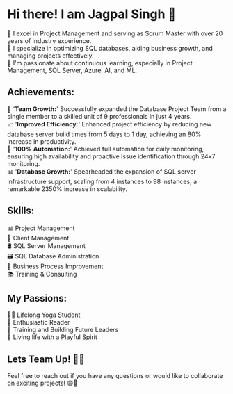 # Hi there! I am Jagpal Singh 👋 

🔭 I excel in Project Management and serving as Scrum Master with over 20 years of industry experience.  
🚀 I specialize in optimizing SQL databases, aiding business growth, and managing projects effectively.  
🌱 I'm passionate about continuous learning, especially in Project Management, SQL Server, Azure, AI, and ML. 

## Achievements:
🌟 '**Team Growth:**' Successfully expanded the Database Project Team from a single member to a skilled unit of 9 professionals in just 4 years.  
📈 '**Improved Efficiency:**' Enhanced project efficiency by reducing new database server build times from 5 days to 1 day, achieving an 80% increase in productivity.  
🤖 '**100% Automation:**' Achieved full automation for daily monitoring, ensuring high availability and proactive issue identification through 24x7 monitoring.  
📊 '**Database Growth:**' Spearheaded the expansion of SQL server infrastructure support, scaling from 4 instances to 98 instances, a remarkable 2350% increase in scalability.  

## Skills:
📊 Project Management  
👥 Client Management  
🛢️ SQL Server Management  
🗃️ SQL Database Administration  
🔄 Business Process Improvement  
📚 Training & Consulting  

## My Passions:
🧘‍♂️ Lifelong Yoga Student  
📖 Enthusiastic Reader  
🌟 Training and Building Future Leaders  
🎉 Living life with a Playful Spirit

## Lets Team Up! 🤝🚀
Feel free to reach out if you have any questions or would like to collaborate on exciting projects! 😄🚀
